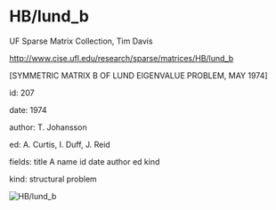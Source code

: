 # HB/lund_b

 UF Sparse Matrix Collection, Tim Davis

 http://www.cise.ufl.edu/research/sparse/matrices/HB/lund_b

 [SYMMETRIC MATRIX B OF LUND EIGENVALUE PROBLEM, MAY 1974]

 id: 207

 date: 1974

 author: T. Johansson

 ed: A. Curtis, I. Duff, J. Reid

 fields: title A name id date author ed kind

 kind: structural problem

![HB/lund_b](http://www2.research.att.com/~yifanhu/GALLERY/GRAPHS/GIF_SMALL/HB@lund_b.gif)